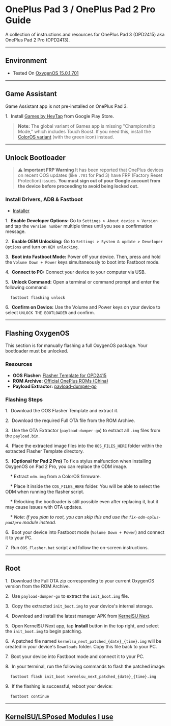 # OnePlus Pad 3 / OnePlus Pad 2 Pro Guide

A collection of instructions and resources for OnePlus Pad 3 (OPD2415) aka OnePlus Pad 2 Pro (OPD2413).

---

## **Environment**

* Tested On [OxygenOS 15.0.1.701](https://community.oneplus.com/thread/1924865591823302663)

---

## **Game Assistant**

Game Assistant app is not pre-installed on OnePlus Pad 3.

1.  Install [Games by HeyTap](https://play.google.com/store/apps/details?id=com.oplus.games) from Google Play Store.

> **Note:** The global variant of Games app is missing "Championship Mode," which includes Touch Boost. If you need this, install the [ColorOS variant](https://www.apkmirror.com/apk/heytap/oneplus-games-3) (with the green icon) instead.

---

## **Unlock Bootloader**

> **⚠️ Important FRP Warning**
> It has been reported that OnePlus devices on recent OOS updates (like `.701` for Pad 3) have FRP (Factory Reset Protection) issues. **You must sign out of your Google account from the device before proceeding to avoid being locked out.**

### **Install Drivers, ADB & Fastboot**

* [Installer](https://github.com/K3V1991/ADB-and-FastbootPlusPlus)

1.  **Enable Developer Options:** Go to `Settings > About device > Version` and tap the `Version number` multiple times until you see a confirmation message.

2.  **Enable OEM Unlocking:** Go to `Settings > System & update > Developer Options` and turn on `OEM unlocking`.

3.  **Boot into Fastboot Mode:** Power off your device. Then, press and hold the `Volume Down + Power` keys simultaneously to boot into Fastboot mode.

4.  **Connect to PC:** Connect your device to your computer via USB.

5.  **Unlock Command:** Open a terminal or command prompt and enter the following command:

    <code>fastboot flashing unlock</code>

6.  **Confirm on Device:** Use the Volume and Power keys on your device to select `UNLOCK THE BOOTLOADER` and confirm.

---

## **Flashing OxygenOS**

This section is for manually flashing a full OxygenOS package. Your bootloader must be unlocked.

### **Resources**
* **OOS Flasher:** [Flasher Template for OPD2415](https://github.com/jjhitel/My-OnePlus-Pad3-Setup/raw/refs/heads/main/OPD2415_OOS%20Flasher_v1.0.zip)
* **ROM Archive:** [Official OnePlus ROMs (China)](https://yun.daxiaamu.com/OnePlus_Roms/%E4%B8%80%E5%8A%A0OnePlus%20Pad%202%20Pro/)
* **Payload Extractor:** [payload-dumper-go](https://github.com/ssut/payload-dumper-go)

### **Flashing Steps**

1.  Download the OOS Flasher Template and extract it.

2.  Download the required Full OTA file from the ROM Archive.

3.  Use the OTA Extractor (`payload-dumper-go`) to extract all `.img` files from the `payload.bin`.

4.  Place the extracted image files into the `OOS_FILES_HERE` folder within the extracted Flasher Template directory.

5.  **(Optional for Pad 2 Pro)** To fix a stylus malfunction when installing OxygenOS on Pad 2 Pro, you can replace the ODM image.

    * Extract `odm.img` from a ColorOS firmware.

    * Place it inside the `COS_FILES_HERE` folder. You will be able to select the ODM when running the flasher script.

    * Relocking the bootloader is still possible even after replacing it, but it may cause issues with OTA updates.

    * *Note: If you plan to root, you can skip this and use the `fix-odm-oplus-pad2pro` module instead.*

6.  Boot your device into Fastboot mode (`Volume Down + Power`) and connect it to your PC.

7.  Run `OOS_Flasher.bat` script and follow the on-screen instructions.

---

## **Root**

1.  Download the Full OTA zip corresponding to your current OxygenOS version from the ROM Archive.

2.  Use `payload-dumper-go` to extract the `init_boot.img` file.

3.  Copy the extracted `init_boot.img` to your device's internal storage.

4.  Download and install the latest manager APK from [KernelSU Next](https://github.com/KernelSU-Next/KernelSU-Next).

5.  Open KernelSU Next app, tap **Install** button in the top right, and select the `init_boot.img` to begin patching.

6.  A patched file named `kernelsu_next_patched_{date}_{time}.img` will be created in your device's `Downloads` folder. Copy this file back to your PC.

7.  Boot your device into Fastboot mode and connect it to your PC.

8.  In your terminal, run the following commands to flash the patched image:

    ```fastboot flash init_boot kernelsu_next_patched_{date}_{time}.img```

9.  If the flashing is successful, reboot your device:

    ```fastboot continue```

---

## **[KernelSU/LSPosed Modules I use](./MODULES.md)**
